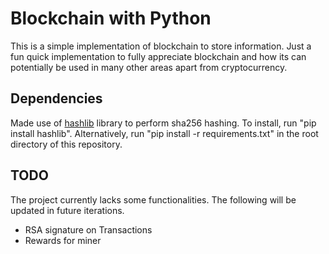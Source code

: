 # Blockchain with Python
This is a simple implementation of blockchain to store information. Just a fun quick implementation to fully appreciate blockchain and how its can potentially be used in many other areas apart from cryptocurrency.

## Dependencies
Made use of [hashlib](https://docs.python.org/3/library/hashlib.html) library to perform sha256 hashing. To install, run "pip install hashlib". Alternatively, run "pip install -r requirements.txt" in the root directory of this repository.

## TODO
The project currently lacks some functionalities. The following will be updated in future iterations. 
- RSA signature on Transactions
- Rewards for miner

